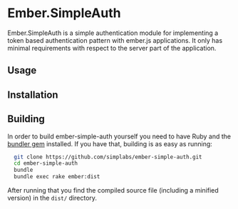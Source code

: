 Ember.SimpleAuth
================

Ember.SimpleAuth is a simple authentication module for implementing a token based authentication
pattern with ember.js applications. It only has minimal requirements with respect to the server
part of the application.

Usage
-----

Installation
------------

Building
--------

In order to build ember-simple-auth yourself you need to have Ruby and the
[bundler gem](http://bundler.io) installed. If you have that, building is
as easy as running:

```bash
  git clone https://github.com/simplabs/ember-simple-auth.git
  cd ember-simple-auth
  bundle
  bundle exec rake ember:dist
```

After running that you find the compiled source file (including a minified
version) in the ```dist/``` directory.

